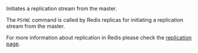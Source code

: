 Initiates a replication stream from the master.

The `PSYNC` command is called by Redis replicas for initiating a replication
stream from the master.

For more information about replication in Redis please check the
[replication page][tr].

[tr]: /topics/replication

